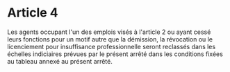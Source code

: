 # Article 4

Les agents occupant l'un des emplois visés à l'article 2 ou ayant cessé leurs fonctions pour un motif autre que la démission, la révocation ou le licenciement pour insuffisance professionnelle seront reclassés dans les échelles indiciaires prévues par le présent arrêté dans les conditions fixées au tableau annexé au présent arrêté.
